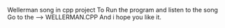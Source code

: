 Wellerman song in cpp project
To Run the program and listen to the song Go to the --> WELLERMAN.CPP
And i hope you like it.
